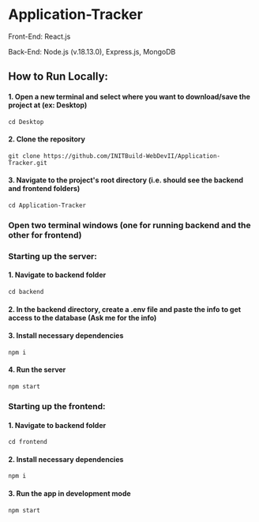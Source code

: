 # Application-Tracker

Front-End: React.js

Back-End: Node.js (v.18.13.0), Express.js, MongoDB

## How to Run Locally:
#### 1. Open a new terminal and select where you want to download/save the project at (ex: Desktop)
```
cd Desktop
```

#### 2. Clone the repository
```
git clone https://github.com/INITBuild-WebDevII/Application-Tracker.git
```

#### 3. Navigate to the project's root directory (i.e. should see the backend and frontend folders)
```
cd Application-Tracker
```

### Open two terminal windows (one for running backend and the other for frontend)

### Starting up the server:

#### 1. Navigate to backend folder
```
cd backend
```

#### 2. In the backend directory, create a .env file and paste the info to get access to the database (Ask me for the info)

#### 3. Install necessary dependencies

```
npm i
```

#### 4. Run the server
```
npm start
```

### Starting up the frontend:
#### 1. Navigate to backend folder
```
cd frontend
```

#### 2. Install necessary dependencies

```
npm i
```

#### 3. Run the app in development mode
```
npm start
```
